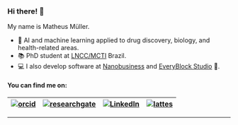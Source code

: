 ### Hi there! 👋

<!--<p >
<img src="https://i.pinimg.com/originals/2d/8a/44/2d8a44f05889b4a06bb35a0dafb7355e.gif" alt="hi" width="300" height="225">
</p>-->


My name is Matheus Müller. 

- 🧪 AI and machine learning applied to drug discovery, biology, and health-related areas.
- 📚 PhD student at [LNCC/MCTI](https://www.lncc.br/) Brazil.
- 💻 I also develop software at [Nanobusiness](https://nanobusiness.com.br/) and [EveryBlock Studio](https://everyblock.studio/) 🚀.

#### You can find me on:

| [![orcid](https://img.shields.io/badge/ORCID--_?style=social&logo=orcid)](https://orcid.org/0000-0002-0659-6365) | [![researchgate](https://img.shields.io/badge/Research_Gate-00CCBB.svg?&style=flat&logo=ResearchGate&logoColor=white)](https://www.researchgate.net/profile/Matheus_Mueller2) | [![LinkedIn](https://img.shields.io/badge/LinkedIn-0077B5?style=flat&logo=linkedin&logoColor=white)](https://www.linkedin.com/in/mullerpds) | [![lattes](https://img.shields.io/badge/Lattes-CNPq-blue?style=flat)](http://lattes.cnpq.br/0364392354139129) |
| --- | --- | --- | --- |

---
<!--
**mpds/mpds** is a ✨ _special_ ✨ repository because its `README.md` (this file) appears on your GitHub profile.

Here are some ideas to get you started:

- 🔭 I’m currently working on ...
- 🌱 I’m currently learning ...
- 👯 I’m looking to collaborate on ...
- 🤔 I’m looking for help with ...
- 💬 Ask me about ...
- 📫 How to reach me: ...
- 😄 Pronouns: ...
- ⚡ Fun fact: ...
-->
